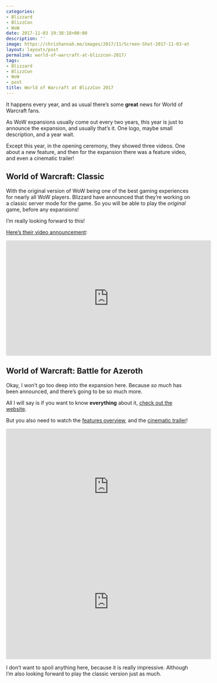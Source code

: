 ```yaml
---
categories:
- Blizzard
- BlizzCon
- WoW
date: 2017-11-03 19:38:18+00:00
description: ''
image: https://chrishannah.me/images/2017/11/Screen-Shot-2017-11-03-at-19.25.21-1.png
layout: layouts/post
permalink: world-of-warcraft-at-blizzcon-2017/
tags:
- Blizzard
- BlizzCon
- WoW
- post
title: World of Warcraft at BlizzCon 2017
---
```


<div class="kg-card-markdown">
<p>It happens every year, and as usual there’s some <strong>great</strong> news for World of Warcraft fans.</p>
<p>As WoW expansions usually come out every two years, this year is just to announce the expansion, and usually that’s it. One logo, maybe small description, and a year wait.</p>
<p>Except this year, in the opening ceremony, they showed three videos. One about a new feature, and then for the expansion there was a feature video, and even a cinematic trailer!</p>
<h2 id="worldofwarcraftclassic">World of Warcraft: Classic</h2>
<p>With the original version of WoW being one of the best gaming experiences for nearly all WoW players. Blizzard have announced that they’re working on a classic server mode for the game. So you will be able to play the <em>original</em> game, before any expansions!</p>
<p>I’m really looking forward to this!</p>
<p><a href="https://www.youtube.com/watch?v=TcZyiYOzsSw">Here’s their video announcement</a>:</p>
<p><iframe src="https://www.youtube.com/embed/TcZyiYOzsSw" width="560" height="315" frameborder="0" allowfullscreen="allowfullscreen"></iframe></p>
<h2 id="worldofwarcraftbattleforazeroth">World of Warcraft: Battle for Azeroth</h2>
<p>Okay, I won’t go too deep into the expansion here. Because <em>so much</em> has been announced, and there’s going to be so much more.</p>
<p>All I will say is if you want to know <strong>everything</strong> about it, <a href="https://worldofwarcraft.com/en-gb/battle-for-azeroth">check out the website</a>.</p>
<p>But you also need to watch the <a href="https://www.youtube.com/watch?v=QsZ9xkVQ_Vs">features overview</a>, and the <a href="https://www.youtube.com/watch?v=jSJr3dXZfcg">cinematic trailer</a>!</p>
<p><iframe src="https://www.youtube.com/embed/QsZ9xkVQ_Vs" width="560" height="315" frameborder="0" allowfullscreen="allowfullscreen"></iframe><br />
<iframe src="https://www.youtube.com/embed/jSJr3dXZfcg" width="560" height="315" frameborder="0" allowfullscreen="allowfullscreen"></iframe></p>
<p>I don’t want to spoil anything here, because it is really impressive. Although I’m also looking forward to play the classic version just as much.</p>
</div>
